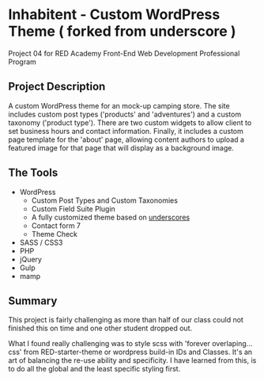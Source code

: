 # Inhabitent - Custom WordPress Theme ( forked from underscore )

Project 04 for RED Academy Front-End Web Development Professional Program

## Project Description

A custom WordPress theme for an mock-up camping store. The site includes custom post types ('products' and 'adventures') and a custom taxonomy ('product type'). There are two custom widgets to allow client to set business hours and contact information.  Finally, it includes a custom page template for the 'about' page, allowing content authors to upload a featured image for that page that will display as a background image.

## The Tools

* WordPress
	- Custom Post Types and Custom Taxonomies
	- Custom Field Suite Plugin
	- A fully customized theme based on [underscores](https://github.com/automattic/_s)
	- Contact form 7
	- Theme Check
* SASS / CSS3
* PHP
* jQuery
* Gulp
* mamp

## Summary

This project is fairly challenging as more than half of our class could not finished this on time and one other student dropped out. 

What I found really challenging was to style scss with 'forever overlaping... css' from RED-starter-theme or wordpress build-in IDs and Classes. It's an art of balancing the re-use ability and specificity. I have learned from this, is to do all the global and the least specific styling first. 


